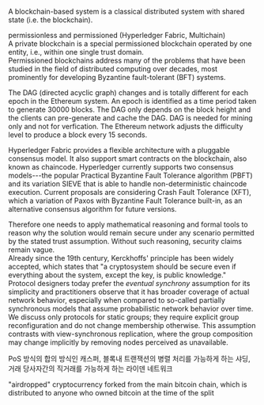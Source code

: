 
A blockchain-based system is a classical distributed system with shared state
 (i.e. the blockchain).

permissionless and permissioned (Hyperledger Fabric, Multichain)<br>
A private blockchain is a special permissioned blockchain operated by one
 entity, i.e., within one single trust domain.<br>
Permissioned blockchains address many of the problems that have been studied in
 the field of distributed computing over decades, most prominently for
 developing Byzantine fault-tolerant (BFT) systems.

The DAG (directed acyclic graph) changes and is totally different for each epoch
 in the Ethereum system. An epoch is identified as a time period taken to
 generate 30000 blocks. The DAG only depends on the block height and the clients
 can pre-generate and cache the DAG. DAG is needed for mining only and not for
 verfication. The Ethereum network adjusts the difficulty level to produce a
 block every 15 seconds.

Hyperledger Fabric provides a flexible architecture with a pluggable consensus
 model. It also support smart contracts on the blockchain, also known as
 chaincode. Hyperledger currently supports two consensus models---the popular
 Practical Byzantine Fault Tolerance algorithm (PBFT) and its variation SIEVE
 that is able to handle non-deterministic chaincode execution. Current proposals
 are considering Crash Fault Tolerance (XFT), which a variation of Paxos with
 Byzantine Fault Tolerance built-in, as an alternative consensus algorithm for
 future versions.

Therefore one needs to apply mathematical reasoning and formal tools to reason
 why the solution would remain secure under any scenario permitted by the stated
 trust assumption. Without such reasoning, security claims remain vague.<br>
Already since the 19th century, Kerckhoffs' principle has been widely accepted,
 which states that "a cryptosystem should be secure even if everything about the
 system, except the key, is public knowledge."<br>
Protocol designers today prefer the *eventual synchrony* assumption for its
 simplicity and practitioners observe that it has broader coverage of actual
 network behavior, especially when compared to so-called partially synchronous
 models that assume probabilistic network behavior over time.<br>
We discuss only protocols for static groups; they require explicit group
 reconfiguration and do not change membership otherwise. This assumption
 contrasts with view-synchronous replication, where the group composition may
 change implicitly by removing nodes perceived as unavailable.

PoS 방식의 합의 방식인 캐스퍼, 블록내 트랜잭션의 병렬 처리를 가능하게 하는 샤딩,
 거래 당사자간의 직거래를 가능하게 하는 라이덴 네트워크

"airdropped" cryptocurrency forked from the main bitcoin chain, which is
 distributed to anyone who owned bitcoin at the time of the split

